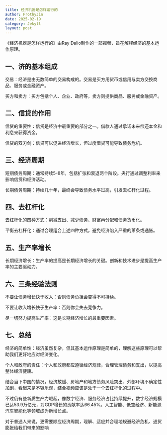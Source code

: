 ```yaml
---
title: 经济机器是怎样运行的
author: FrothyJin
date: 2025-02-19
category: Jekyll
layout: post
---
```


《经济机器是怎样运行的》由Ray Dalio制作的一部视频，旨在解释经济的基本运作原理。

## 一、济的基本组成

交易：经济是由无数简单的交易构成的。交易是买方用货币或信用与卖方交换商品、服务或金融资产。

买方和卖方：买方包括个人、企业、政府等，卖方则提供商品、服务或金融资产。

## 二、信贷的作用

信贷的重要性：信贷是经济中最重要的部分之一。借款人通过承诺未来偿还本金和利息来获得资金。

信贷的双刃剑：信贷可以促进经济增长，但过度借贷可能导致债务危机。

## 三、经济周期

短期债务周期：通常持续5-8年，包括扩张和衰退两个阶段。央行通过调整利率来影响信贷和经济活动。

长期债务周期：持续几十年，最终会导致债务水平过高，引发去杠杆化过程。

## 四、去杠杆化

去杠杆化的四种方式：削减支出、减少债务、财富再分配和债务货币化。

平衡去杠杆化：通过合理组合上述四种方式，避免经济陷入严重的萧条或通胀。

## 五、生产率增长

长期经济增长：生产率的提高是长期经济增长的关键。创新和技术进步是提高生产率的主要驱动力。

## 六、三条经验法则

不要让债务增长快于收入：否则债务负担会变得不可持续。

不要让收入增长快于生产率：否则你会失去竞争力。

尽一切努力提高生产率：这是长期经济增长的最重要因素。

## 七、总结

经济的简单性：经济虽然复杂，但其基本运作原理是简单的，理解这些原理可以帮助我们更好地应对经济变化。

个人和政府的责任：个人和政府都应遵循经济规律，合理管理债务和支出，以提高整体经济健康。

结合当下中国的情况，经济放缓、房地产和地方债务风险突出、外部环境不确定性加剧，看起来是不容乐观，结合视频应该是处于一个去杠杆化的过程中。

不过仍有些新质生产力崛起，像数字经济、服务经济占比持续提升，数字经济规模已达53.9万亿元，对GDP增长的贡献率达66.45%。人工智能、低空经济、新能源汽车智能化等领域成为新增长点。

对于普通人来说，更需要顺应经济周期，理解、适应并合理地规避经济危机、通货膨胀给我们带来的影响
